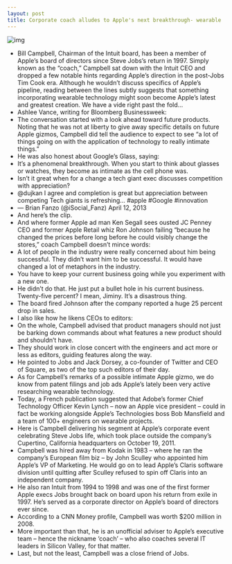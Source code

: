 ```yaml
---
layout: post
title: Corporate coach alludes to Apple's next breakthrough- wearable
---
```

![img](http://media.idownloadblog.com/wp-content/uploads/2013/02/iwatch-header.gif)
* Bill Campbell, Chairman of the Intuit board, has been a member of Apple’s board of directors since Steve Jobs’s return in 1997. Simply known as the “coach,” Campbell sat down with the Intuit CEO and dropped a few notable hints regarding Apple’s direction in the post-Jobs Tim Cook era. Although he wouldn’t discuss specifics of Apple’s pipeline, reading between the lines subtly suggests that something incorporating wearable technology might soon become Apple’s latest and greatest creation. We have a vide right past the fold…
* Ashlee Vance, writing for Bloomberg Businessweek:
* The conversation started with a look ahead toward future products. Noting that he was not at liberty to give away specific details on future Apple gizmos, Campbell did tell the audience to expect to see “a lot of things going on with the application of technology to really intimate things.”
* He was also honest about Google’s Glass, saying:
* It’s a phenomenal breakthrough. When you start to think about glasses or watches, they become as intimate as the cell phone was.
* Isn’t it great when for a change a tech giant exec discusses competition with appreciation?
* @dujkan I agree and completion is great but appreciation between competing Tech giants is refreshing… #apple #Google #innovation
* — Brian Fanzo (@iSocial_Fanz) April 12, 2013
* And here’s the clip.
* And where former Apple ad man Ken Segall sees ousted JC Penney CEO and former Apple Retail whiz Ron Johnson failing “because he changed the prices before long before he could visibly change the stores,” coach Campbell doesn’t mince words:
* A lot of people in the industry were really concerned about him being successful. They didn’t want him to be successful. It would have changed a lot of metaphors in the industry.
* You have to keep your current business going while you experiment with a new one.
* He didn’t do that. He just put a bullet hole in his current business. Twenty-five percent? I mean, Jiminy. It’s a disastrous thing.
* The board fired Johnson after the company reported a huge 25 percent drop in sales.
* I also like how he likens CEOs to editors:
* On the whole, Campbell advised that product managers should not just be barking down commands about what features a new product should and shouldn’t have.
* They should work in close concert with the engineers and act more or less as editors, guiding features along the way.
* He pointed to Jobs and Jack Dorsey, a co-founder of Twitter and CEO of Square, as two of the top such editors of their day.
* As for Campbell’s remarks of a possible intimate Apple gizmo, we do know from patent filings and job ads Apple’s lately been very active researching wearable technology.
* Today, a French publication suggested that Adobe’s former Chief Technology Officer Kevin Lynch – now an Apple vice president – could in fact be working alongside Apple’s Technologies boss Bob Mansfield and a team of 100+ engineers on wearable projects.
* Here is Campbell delivering his segment at Apple’s corporate event celebrating Steve Jobs life, which took place outside the company’s Cupertino, California headquarters on October 19, 2011.
* Campbell was hired away from Kodak in 1983 – where he ran the company’s European film biz – by John Sculley who appointed him Apple’s VP of Marketing. He would go on to lead Apple’s Claris software division until quitting after Sculley refused to spin off Claris into an independent company.
* He also ran Intuit from 1994 to 1998 and was one of the first former Apple execs Jobs brought back on board upon his return from exile in 1997. He’s served as a corporate director on Apple’s board of directors ever since.
* According to a CNN Money profile, Campbell was worth $200 million in 2008.
* More important than that, he is an unofficial adviser to Apple’s executive team – hence the nickname ‘coach’ – who also coaches several IT leaders in Silicon Valley, for that matter.
* Last, but not the least, Campbell was a close friend of Jobs.

